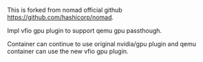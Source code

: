 This is forked from nomad official github https://github.com/hashicorp/nomad.

Impl vfio gpu plugin to support qemu gpu passthough.

Container can continue to use original nvidia/gpu plugin and
qemu container can use the new vfio gpu plugin.
